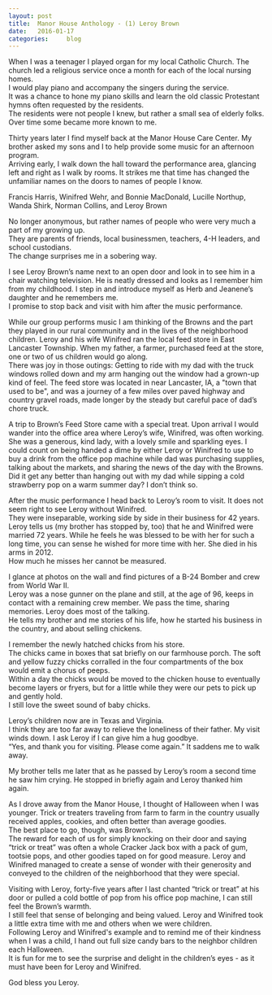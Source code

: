 ```yaml
---
layout: post
title:  Manor House Anthology - (1) Leroy Brown
date:   2016-01-17
categories:     blog
---
```


When I was a teenager I played organ for my local Catholic Church.
The church led a religious service once a month for each of the local nursing homes.  
I would play piano and accompany the singers during the service.  
It was a chance to hone my piano skills and learn the old classic Protestant hymns often requested by the residents.  
The residents were not people I knew, but rather a small sea of elderly folks.  
Over time some became more known to me. 

Thirty years later I find myself back at the Manor House Care Center. 
My brother asked my sons and I to help provide some music for an afternoon program.  
Arriving early, I walk down the hall toward the performance area, glancing left and right as I walk by rooms.
It strikes me that time has changed the unfamiliar names on the doors to names of people I know.

Francis Harris, Winifred Wehr, and Bonnie MacDonald, 
Lucille Northup, Wanda Shirk,
Norman Collins, and Leroy Brown

No longer anonymous, but rather names of people who were very much a part of my growing up.  
They are parents of friends, local businessmen, teachers, 4-H leaders, and school custodians.   
The change surprises me in a sobering way.

I see Leroy Brown’s name next to an open door and look in to see him in a chair watching television. 
He is neatly dressed and looks as I remember him from my childhood.
I step in and introduce myself as Herb and Jeanene’s daughter and he remembers me.  
I promise to stop back and visit with him after the music performance.

While our group performs music I am thinking of the Browns and the part they played in our rural community and in the lives of the neighborhood children.
Leroy and his wife Winifred ran the local feed store in East Lancaster Township.
When my father, a farmer, purchased feed at the store, one or two of us children would go along.  
There was joy in those outings:  Getting to ride with my dad with the truck windows rolled down and my arm hanging out the window had a grown-up kind of feel. 
The feed store was located in near Lancaster, IA, a "town that used to be", and was a journey of a few miles over paved highway and country gravel roads, made longer by the steady but careful pace of dad’s chore truck. 

A trip to Brown’s Feed Store came with a special treat. 
Upon arrival I would wander into the office area where Leroy’s wife, Winifred, was often working.  
She was a generous, kind lady, with a lovely smile and sparkling eyes. 
I could count on being handed a dime by either Leroy or Winifred to use to buy a drink from the office pop machine while dad was purchasing supplies, talking about the markets, and sharing the news of the day with the Browns.  
Did it get any better than hanging out with my dad while sipping a cold strawberry pop on a warm summer day? 
I don’t think so.

After the music performance I head back to Leroy’s room to visit. 
It does not seem right to see Leroy without Winifred.  
They were inseparable, working side by side in their business for 42 years.  
Leroy tells us (my brother has stopped by, too) that he and Winifred were married 72 years. 
While he feels he was blessed to be with her for such a long time, you can sense he wished for more time with her.
She died in his arms in 2012.  
How much he misses her cannot be measured.  

I glance at photos on the wall and find pictures of a B-24 Bomber and crew from World War II.  
Leroy was a nose gunner on the plane and still, at the age of 96, keeps in contact with a remaining crew member. 
We pass the time, sharing memories. 
Leroy does most of the talking.  
He tells my brother and me stories of his life, how he started his business in the country, and about selling chickens.   

I remember the newly hatched chicks from his store.  
The chicks came in boxes that sat briefly on our farmhouse porch. 
The soft and yellow fuzzy chicks corralled in the four compartments of the box would emit a chorus of peeps.  
Within a day the chicks would be moved to the chicken house to eventually become layers or fryers, but for a little while they were our pets to pick up and gently hold.  
I still love the sweet sound of baby chicks.

Leroy’s children now are in Texas and Virginia.  
I think they are too far away to relieve the loneliness of their father. 
My visit winds down. 
I ask Leroy if I can give him a hug goodbye.  
“Yes, and thank you for visiting.  Please come again.” 
It saddens me to walk away. 

My brother tells me later that as he passed by Leroy’s room a second time he saw him crying.
He stopped in briefly again and Leroy thanked him again.

As I drove away from the Manor House, I thought of Halloween when I was younger. 
Trick or treaters traveling from farm to farm in the country usually received apples, cookies, and often better than average goodies.  
The best place to go, though, was Brown’s.   
The reward for each of us for simply knocking on their door and saying “trick or treat” was often a whole Cracker Jack box with a pack of gum, tootsie pops, and other goodies taped on for good measure. 
Leroy and Winifred managed to create a sense of wonder with their generosity and conveyed to the children of the neighborhood that they were special.   

Visiting with Leroy, forty-five years after I last chanted “trick or treat” at his door or pulled a cold bottle of pop from his office pop machine, I can still feel the Brown’s warmth.  
I still feel that sense of belonging and being valued. 
Leroy and Winifred took a little extra time with me and others when we were children.  
Following Leroy and Winifred's example and to remind me of their kindness when I was a child, I hand out full size candy bars to the neighbor children each Halloween.  
It is fun for me to see the surprise and delight in the children’s eyes  - as it must have been for Leroy and Winifred. 

God bless you Leroy.


